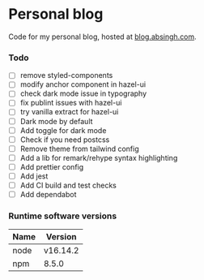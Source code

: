 # Personal blog

Code for my personal blog, hosted at [blog.absingh.com][1].

### Todo

- [ ] remove styled-components
- [ ] modify anchor component in hazel-ui
- [ ] check dark mode issue in typography
- [ ] fix publint issues with hazel-ui
- [ ] try vanilla extract for hazel-ui
- [ ] Dark mode by default
- [ ] Add toggle for dark mode
- [ ] Check if you need postcss
- [ ] Remove theme from tailwind config
- [ ] Add a lib for remark/rehype syntax highlighting
- [ ] Add prettier config
- [ ] Add jest
- [ ] Add CI build and test checks
- [ ] Add dependabot

### Runtime software versions

| Name | Version  |
| ---- | -------- |
| node | v16.14.2 |
| npm  | 8.5.0    |

[1]: https://blog.absingh.com/
